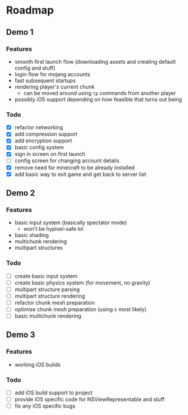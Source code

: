 # Roadmap

## Demo 1

### Features

- smooth first launch flow (downloading assets and creating default config and stuff)
- login flow for mojang accounts
- fast subsequent startups
- rendering player's current chunk
  - can be moved around using ```tp``` commands from another player
- possibly iOS support depending on how feasible that turns out being

### Todo

- [x] refactor networking
- [x] add compression support
- [x] add encryption support
- [x] basic config system
- [x] sign in screen on first launch
- [ ] config screen for changing account details
- [x] remove need for minecraft to be already installed
- [x] add basic way to exit game and get back to server list

## Demo 2

### Features

- basic input system (basically spectator mode)
  - won't be hypixel-safe lol
- basic shading
- multichunk rendering
- multipart structures

### Todo

- [ ] create basic input system
- [ ] create basic physics system (for movement, no gravity)
- [ ] multipart structure parsing
- [ ] multipart structure rendering
- [ ] refactor chunk mesh preparation
- [ ] optimise chunk mesh preparation (using c most likely)
- [ ] basic multichunk rendering

## Demo 3

### Features

- working iOS builds

### Todo

- [ ] add iOS build support to project
- [ ] provide iOS specific code for NSViewRepresentable and stuff
- [ ] fix any iOS specific bugs